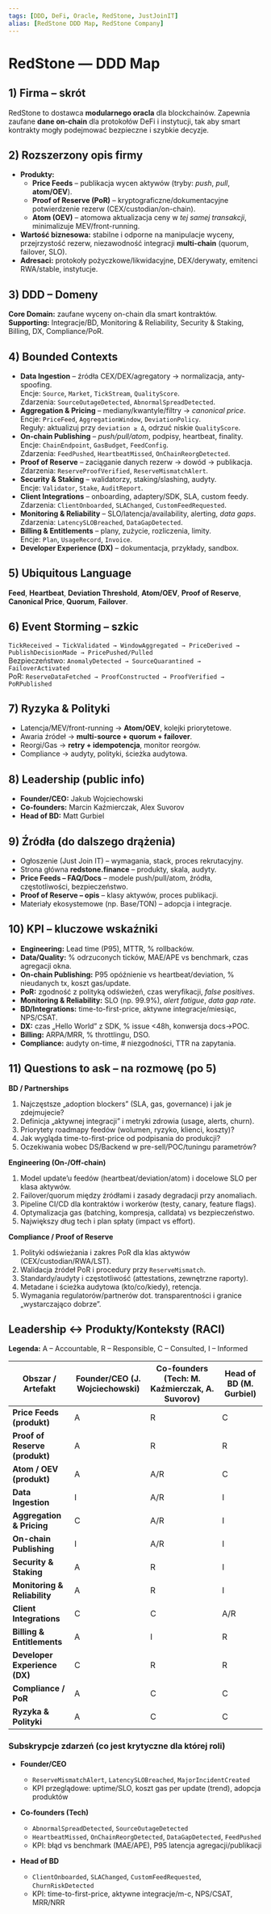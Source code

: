 ```yaml
---
tags: [DDD, DeFi, Oracle, RedStone, JustJoinIT]
alias: [RedStone DDD Map, RedStone Company]
---
```


# RedStone — DDD Map

## 1) Firma – skrót
RedStone to dostawca **modularnego oracla** dla blockchainów. Zapewnia zaufane **dane on-chain** dla protokołów DeFi i instytucji, tak aby smart kontrakty mogły podejmować bezpieczne i szybkie decyzje.

## 2) Rozszerzony opis firmy
- **Produkty:**  
  - **Price Feeds** – publikacja wycen aktywów (tryby: *push*, *pull*, **atom/OEV**).  
  - **Proof of Reserve (PoR)** – kryptograficzne/dokumentacyjne potwierdzenie rezerw (CEX/custodian/on-chain).  
  - **Atom (OEV)** – atomowa aktualizacja ceny w *tej samej transakcji*, minimalizuje MEV/front-running.
- **Wartość biznesowa:** stabilne i odporne na manipulacje wyceny, przejrzystość rezerw, niezawodność integracji **multi-chain** (quorum, failover, SLO).  
- **Adresaci:** protokoły pożyczkowe/likwidacyjne, DEX/derywaty, emitenci RWA/stable, instytucje.

## 3) DDD – Domeny
**Core Domain:** zaufane wyceny on-chain dla smart kontraktów.  
**Supporting:** Integracje/BD, Monitoring & Reliability, Security & Staking, Billing, DX, Compliance/PoR.

## 4) Bounded Contexts
- **Data Ingestion** – źródła CEX/DEX/agregatory → normalizacja, anty-spoofing.  
  Encje: `Source`, `Market`, `TickStream`, `QualityScore`.  
  Zdarzenia: `SourceOutageDetected`, `AbnormalSpreadDetected`.
- **Aggregation & Pricing** – mediany/kwantyle/filtry → *canonical price*.  
  Encje: `PriceFeed`, `AggregationWindow`, `DeviationPolicy`.  
  Reguły: aktualizuj przy `deviation ≥ Δ`, odrzuć niskie `QualityScore`.
- **On-chain Publishing** – *push/pull/atom*, podpisy, heartbeat, finality.  
  Encje: `ChainEndpoint`, `GasBudget`, `FeedConfig`.  
  Zdarzenia: `FeedPushed`, `HeartbeatMissed`, `OnChainReorgDetected`.
- **Proof of Reserve** – zaciąganie danych rezerw → dowód → publikacja.  
  Zdarzenia: `ReserveProofVerified`, `ReserveMismatchAlert`.
- **Security & Staking** – walidatorzy, staking/slashing, audyty.  
  Encje: `Validator`, `Stake`, `AuditReport`.
- **Client Integrations** – onboarding, adaptery/SDK, SLA, custom feedy.  
  Zdarzenia: `ClientOnboarded`, `SLAChanged`, `CustomFeedRequested`.
- **Monitoring & Reliability** – SLO/latencja/availability, alerting, *data gaps*.  
  Zdarzenia: `LatencySLOBreached`, `DataGapDetected`.
- **Billing & Entitlements** – plany, zużycie, rozliczenia, limity.  
  Encje: `Plan`, `UsageRecord`, `Invoice`.
- **Developer Experience (DX)** – dokumentacja, przykłady, sandbox.

## 5) Ubiquitous Language
**Feed**, **Heartbeat**, **Deviation Threshold**, **Atom/OEV**, **Proof of Reserve**, **Canonical Price**, **Quorum**, **Failover**.

## 6) Event Storming – szkic
`TickReceived → TickValidated → WindowAggregated → PriceDerived → PublishDecisionMade → PricePushed/Pulled`  
Bezpieczeństwo: `AnomalyDetected → SourceQuarantined → FailoverActivated`  
PoR: `ReserveDataFetched → ProofConstructed → ProofVerified → PoRPublished`

## 7) Ryzyka & Polityki
- Latencja/MEV/front-running → **Atom/OEV**, kolejki priorytetowe.  
- Awaria źródeł → **multi-source + quorum + failover**.  
- Reorgi/Gas → **retry + idempotencja**, monitor reorgów.  
- Compliance → audyty, polityki, ścieżka audytowa.

## 8) Leadership (public info)
- **Founder/CEO:** Jakub Wojciechowski  
- **Co-founders:** Marcin Kaźmierczak, Alex Suvorov  
- **Head of BD:** Matt Gurbiel  

## 9) Źródła (do dalszego drążenia)
- Ogłoszenie (Just Join IT) – wymagania, stack, proces rekrutacyjny.  
- Strona główna **redstone.finance** – produkty, skala, audyty.  
- **Price Feeds – FAQ/Docs** – modele push/pull/atom, źródła, częstotliwości, bezpieczeństwo.  
- **Proof of Reserve – opis** – klasy aktywów, proces publikacji.  
- Materiały ekosystemowe (np. Base/TON) – adopcja i integracje.

## 10) KPI – kluczowe wskaźniki
- **Engineering:** Lead time (P95), MTTR, % rollbacków.  
- **Data/Quality:** % odrzuconych ticków, MAE/APE vs benchmark, czas agregacji okna.  
- **On-chain Publishing:** P95 opóźnienie vs heartbeat/deviation, % nieudanych tx, koszt gas/update.  
- **PoR:** zgodność z polityką odświeżeń, czas weryfikacji, *false positives*.  
- **Monitoring & Reliability:** SLO (np. 99.9%), *alert fatigue*, *data gap rate*.  
- **BD/Integrations:** time-to-first-price, aktywne integracje/miesiąc, NPS/CSAT.  
- **DX:** czas „Hello World” z SDK, % issue <48h, konwersja docs→POC.  
- **Billing:** ARPA/MRR, % throttlingu, DSO.  
- **Compliance:** audyty on-time, # niezgodności, TTR na zapytania.

## 11) Questions to ask – na rozmowę (po 5)
**BD / Partnerships**  
1. Najczęstsze „adoption blockers” (SLA, gas, governance) i jak je zdejmujecie?  
2. Definicja „aktywnej integracji” i metryki zdrowia (usage, alerts, churn).  
3. Priorytety roadmapy feedów (wolumen, ryzyko, klienci, koszty)?  
4. Jak wygląda time-to-first-price od podpisania do produkcji?  
5. Oczekiwania wobec DS/Backend w pre-sell/POC/tuningu parametrów?

**Engineering (On-/Off-chain)**  
1. Model update’u feedów (heartbeat/deviation/atom) i docelowe SLO per klasa aktywów.  
2. Failover/quorum między źródłami i zasady degradacji przy anomaliach.  
3. Pipeline CI/CD dla kontraktów i workerów (testy, canary, feature flags).  
4. Optymalizacja gas (batching, kompresja, calldata) vs bezpieczeństwo.  
5. Największy dług tech i plan spłaty (impact vs effort).

**Compliance / Proof of Reserve**  
1. Polityki odświeżania i zakres PoR dla klas aktywów (CEX/custodian/RWA/LST).  
2. Walidacja źródeł PoR i procedury przy `ReserveMismatch`.  
3. Standardy/audyty i częstotliwość (attestations, zewnętrzne raporty).  
4. Metadane i ścieżka audytowa (kto/co/kiedy), retencja.  
5. Wymagania regulatorów/partnerów dot. transparentności i granice „wystarczająco dobrze”.
## Leadership ↔ Produkty/Konteksty (RACI)

**Legenda:** A – Accountable, R – Responsible, C – Consulted, I – Informed

| Obszar / Artefakt             | Founder/CEO (J. Wojciechowski) | Co-founders (Tech: M. Kaźmierczak, A. Suvorov) | Head of BD (M. Gurbiel) |
| ---                           | ---                             | ---                                            | ---                      |
| **Price Feeds (produkt)**     | A                               | R                                              | C                        |
| **Proof of Reserve (produkt)**| A                               | R                                              | R                        |
| **Atom / OEV (produkt)**      | A                               | A/R                                            | C                        |
| **Data Ingestion**            | I                               | A/R                                            | I                        |
| **Aggregation & Pricing**     | C                               | A/R                                            | I                        |
| **On-chain Publishing**       | I                               | A/R                                            | I                        |
| **Security & Staking**        | A                               | R                                              | I                        |
| **Monitoring & Reliability**  | A                               | R                                              | I                        |
| **Client Integrations**       | C                               | C                                              | A/R                      |
| **Billing & Entitlements**    | A                               | I                                              | R                        |
| **Developer Experience (DX)** | C                               | R                                              | R                        |
| **Compliance / PoR**          | A                               | C                                              | C                        |
| **Ryzyka & Polityki**         | A                               | C                                              | C                        |
### Subskrypcje zdarzeń (co jest krytyczne dla której roli)

- **Founder/CEO**
  - `ReserveMismatchAlert`, `LatencySLOBreached`, `MajorIncidentCreated`
  - KPI przeglądowe: uptime/SLO, koszt gas per update (trend), adopcja produktów

- **Co-founders (Tech)**
  - `AbnormalSpreadDetected`, `SourceOutageDetected`
  - `HeartbeatMissed`, `OnChainReorgDetected`, `DataGapDetected`, `FeedPushed`
  - KPI: błąd vs benchmark (MAE/APE), P95 latencja agregacji/publikacji

- **Head of BD**
  - `ClientOnboarded`, `SLAChanged`, `CustomFeedRequested`, `ChurnRiskDetected`
  - KPI: time-to-first-price, aktywne integracje/m-c, NPS/CSAT, MRR/NRR

